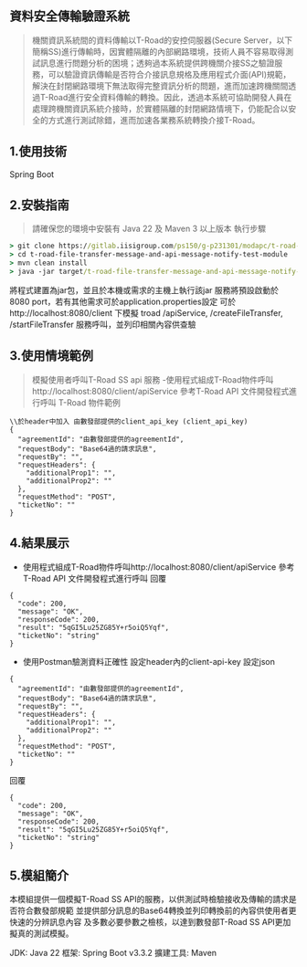 ## 資料安全傳輸驗證系統
>機關資訊系統間的資料傳輸以T-Road的安控伺服器(Secure Server，以下簡稱SS)進行傳輸時，因實體隔離的內部網路環境，技術人員不容易取得測試訊息進行問題分析的困境；透夠過本系統提供跨機關介接SS之驗證服務，可以驗證資訊傳輸是否符合介接訊息規格及應用程式介面(API)規範，解決在封閉網路環境下無法取得完整資訊分析的問題，進而加速跨機關間透過T-Road進行安全資料傳輸的轉換。因此，透過本系統可協助開發人員在處理跨機關資訊系統介接時，於實體隔離的封閉網路情境下，仍能配合以安全的方式進行測試除錯，進而加速各業務系統轉換介接T-Road。

## 1.使用技術
Spring Boot

## 2.安裝指南
> 請確保您的環境中安裝有 Java 22 及 Maven 3 以上版本
執行步驟
```bat
> git clone https://gitlab.iisigroup.com/ps150/g-p231301/modapc/t-road-file-transfer-message-and-api-message-notify-test-module.git
> cd t-road-file-transfer-message-and-api-message-notify-test-module
> mvn clean install
> java -jar target/t-road-file-transfer-message-and-api-message-notify-test-module-0.0.1-SNAPSHOT.jar
```
將程式建置為jar包，並且於本機或需求的主機上執行該jar
服務將預設啟動於8080 port，若有其他需求可於application.properties設定
可於http://localhost:8080/client 下模擬
troad /apiService, /createFileTransfer, /startFileTransfer
服務呼叫，並列印相關內容供查驗
## 3.使用情境範例
>模擬使用者呼叫T-Road SS api 服務
-使用程式組成T-Road物件呼叫http://localhost:8080/client/apiService
參考T-Road API 文件開發程式進行呼叫
T-Road 物件範例
```plaintext
\\於header中加入 由數發部提供的client_api_key (client_api_key)
{
  "agreementId": "由數發部提供的agreementId",
  "requestBody": "Base64過的請求訊息",
  "requestBy": "",
  "requestHeaders": {
    "additionalProp1": "",
    "additionalProp2": ""
  },
  "requestMethod": "POST",
  "ticketNo": ""
}
```

## 4.結果展示
- 使用程式組成T-Road物件呼叫http://localhost:8080/client/apiService
參考T-Road API 文件開發程式進行呼叫
回覆
```plaintext
{
  "code": 200,
  "message": "OK",
  "responseCode": 200,
  "result": "5qGI5Lu25ZG85Y+r5oiQ5Yqf",
  "ticketNo": "string"
}

```
- 使用Postman驗測資料正確性
設定header內的client-api-key
設定json
```plaintext
{
  "agreementId": "由數發部提供的agreementId",
  "requestBody": "Base64過的請求訊息",
  "requestBy": "",
  "requestHeaders": {
    "additionalProp1": "",
    "additionalProp2": ""
  },
  "requestMethod": "POST",
  "ticketNo": ""
}
```
回覆
```plaintext
{
  "code": 200,
  "message": "OK",
  "responseCode": 200,
  "result": "5qGI5Lu25ZG85Y+r5oiQ5Yqf",
  "ticketNo": "string"
}

```

## 5.模組簡介
本模組提供一個模擬T-Road SS API的服務，以供測試時檢驗接收及傳輸的請求是否符合數發部規範
並提供部分訊息的Base64轉換並列印轉換前的內容供使用者更快速的分辨訊息內容
及多數必要參數之檢核，以達到數發部T-Road SS API更加擬真的測試模擬。

JDK: Java 22
框架: Spring Boot v3.3.2
擴建工具: Maven
